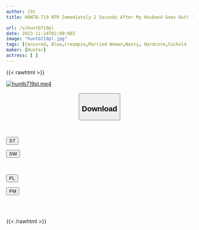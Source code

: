 ```yaml
---
author: j91
title: HUNTB-719 NTR Immediately 2 Seconds After My Husband Goes Out! "I'm Sorry About You..." Right After My Husband Left For A Business Trip, I Spent Two Days Having Sex With My Husband's Younger Brother! The Trigger Was Something Trivial.

url: /v/huntb719pl
date: 2023-11-24T02:09:00Z
image: "huntb719pl.jpg"
tags: [Censored, Blow,Creampie,Married Woman,Nasty, Hardcore,Cuckold	]
maker: [Hunter]
actress: [ ]
---
```



{{< rawhtml >}}

<div class="video" data-videoid="egmPqwKOOxCYvKZ">
    <a href="javascript:;">
        <img src="/v/huntb719pl/huntb719pl.jpg" width="WIDTH" height="HEIGHT" alt="huntb719pl.mp4" loading="lazy">
    </a>
</div>

<script type="text/javascript" src="https://j91.asia/asset/on-demand-st.js"></script>

<br>
  <link rel="stylesheet" href="https://j91.asia/asset/bs5.css">
  
  <center>
  <button class="btn btn-primary" type="button" data-bs-toggle="collapse" data-bs-target=".multi-collapse" aria-expanded="false" aria-controls="multiCollapseExample1 multiCollapseExample2"><h2>Download</h2></button></center>
</p>
<div class="row">
  <div class="col">
    <div class="collapse multi-collapse" id="multiCollapseExample1">
      <div class="card card-body">
	      	      <br>
<div class="buttons">  
<p><a href="https://streamtape.to/v/egmPqwKOOxCYvKZ" target="_blank"><button class="btn-hover color-3"><i class="fa fa-download"></i> ST</button></a></p>
<p><a href="https://flaswish.com/x6fr8unjd92m" target="_blank"><button class="btn-hover color-2"><i class="fa fa-download"></i> SW</button></a></p></div>
    </div>
  </div>
</div>
  <div class="col">
    <div class="collapse multi-collapse" id="multiCollapseExample2">
      <div class="card card-body">
	      <br>
<div class="buttons">
<p><a href="javascript:;" target="_blank"><button class="btn-hover color-9"><i class="fa fa-download"></i> FL</button></a></p>
<p><a href="javascript:;" target="_blank"><button class="btn-hover color-8"><i class="fa fa-download"></i> FM</button></a></p></div>
<br><br>
      </div>
    </div>
  </div>
</div>

{{< /rawhtml >}}
